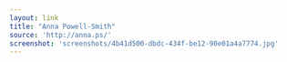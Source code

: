 ```yaml
---
layout: link
title: "Anna Powell-Smith"
source: 'http://anna.ps/'
screenshot: 'screenshots/4b41d500-dbdc-434f-be12-90e01a4a7774.jpg'
---
```


